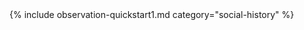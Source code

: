 <div markdown="1" class="new-content">
{% include observation-quickstart1.md category="social-history" %}
</div>
